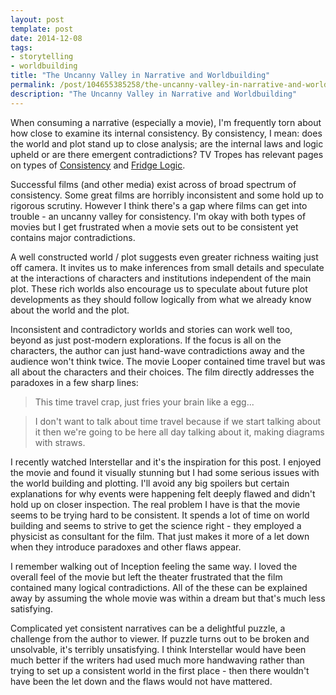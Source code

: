 ```yaml
---
layout: post
template: post
date: 2014-12-08
tags:
- storytelling
- worldbuilding
title: "The Uncanny Valley in Narrative and Worldbuilding"
permalink: /post/104655385258/the-uncanny-valley-in-narrative-and-worldbuilding
description: "The Uncanny Valley in Narrative and Worldbuilding"
---
```

When consuming a narrative (especially a movie), I'm frequently torn about how close to examine its internal consistency. By consistency, I mean: does the world and plot stand up to close analysis; are the internal laws and logic upheld or are there emergent contradictions? TV Tropes has relevant pages on types of [Consistency](http://tvtropes.org/pmwiki/pmwiki.php/Main/Consistency) and [Fridge Logic](http://tvtropes.org/pmwiki/pmwiki.php/Main/FridgeLogic).

Successful films (and other media) exist across of broad spectrum of consistency. Some great films are horribly inconsistent and some hold up to rigorous scrutiny. However I think there's a gap where films can get into trouble - an uncanny valley for consistency. I'm okay with both types of movies but I get frustrated when a movie sets out to be consistent yet contains major contradictions.

A well constructed world / plot suggests even greater richness waiting just off camera. It invites us to make inferences from small details and speculate at the interactions of characters and institutions independent of the main plot. These rich worlds also encourage us to speculate about future plot developments as they should follow logically from what we already know about the world and the plot.

Inconsistent and contradictory worlds and stories can work well too, beyond as just post-modern explorations. If the focus is all on the characters, the author can just hand-wave contradictions away and the audience won't think twice. The movie Looper contained time travel but was all about the characters and their choices. The film directly addresses the paradoxes in a few sharp lines:

>This time travel crap, just fries your brain like a egg...

>I don't want to talk about time travel because if we start talking about it then we're going to be here all day talking about it, making diagrams with straws.

I recently watched Interstellar and it's the inspiration for this post. I enjoyed the movie and found it visually stunning but I had some serious issues with the world building and plotting. I'll avoid any big spoilers but certain explanations for why events were happening felt deeply flawed and didn't hold up on closer inspection. The real problem I have is that the movie seems to be trying hard to be consistent. It spends a lot of time on world building and seems to strive to get the science right - they employed a physicist as consultant for the film. That just makes it more of a let down when they introduce paradoxes and other flaws appear.

I remember walking out of Inception feeling the same way. I loved the overall feel of the movie but left the theater frustrated that the film contained many logical contradictions. All of the these can be explained away by assuming the whole movie was within a dream but that's much less satisfying.

Complicated yet consistent narratives can be a delightful puzzle, a challenge from the author to viewer. If puzzle turns out to be broken and unsolvable, it's terribly unsatisfying. I think Interstellar would have been much better if the writers had used much more handwaving rather than trying to set up a consistent world in the first place - then there wouldn't have been the let down and the flaws would not have mattered.
